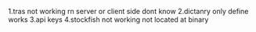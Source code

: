 1.tras not working rn server or client side dont know
2.dictanry only define works
3.api keys 
4.stockfish not working not located at binary
